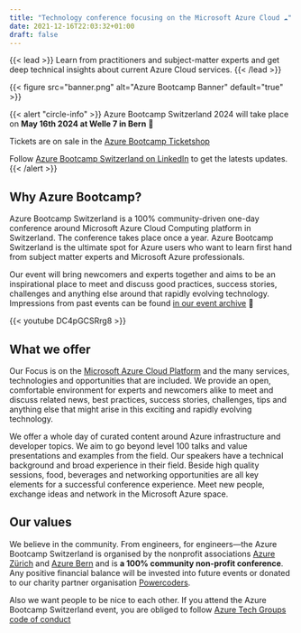 ```yaml
---
title: "Technology conference focusing on the Microsoft Azure Cloud ☁️"
date: 2021-12-16T22:03:32+01:00
draft: false
---
```


{{< lead >}} Learn from practitioners and subject-matter experts and get deep technical insights about current Azure Cloud services. {{< /lead >}}

{{< figure src="banner.png" alt="Azure Bootcamp Banner" default="true" >}}

{{< alert "circle-info" >}}
Azure Bootcamp Switzerland 2024 will take place on **May 16th 2024 at Welle 7 in Bern** 🤩 

Tickets are on sale in the [Azure Bootcamp Ticketshop](https://www.ticketino.com/de/Event/Azure-Bootcamp-Switzerland-2024/185226)

Follow [Azure Bootcamp Switzerland on LinkedIn](https://www.linkedin.com/company/azurebootcampswitzerland) to get the latests updates.
{{< /alert >}}

## Why Azure Bootcamp?
Azure Bootcamp Switzerland is a 100% community-driven one-day conference around Microsoft Azure Cloud Computing platform in Switzerland. The conference takes place once a year. Azure Bootcamp Switzerland is the ultimate spot for Azure users who want to learn first hand from subject matter experts and Microsoft Azure professionals.

Our event will bring newcomers and experts together and aims to be an inspirational place to meet and discuss good practices, success stories, challenges and anything else around that rapidly evolving technology. Impressions from past events can be found [in our event archive](archive) 🎥

{{< youtube DC4pGCSRrg8 >}}

## What we offer
Our Focus is on the [Microsoft Azure Cloud Platform](https://azure.com) and the many services, technologies and opportunities that are included. We provide an open, comfortable environment for experts and newcomers alike to meet and discuss related news, best practices, success stories, challenges, tips and anything else that might arise in this exciting and rapidly evolving technology.

We offer a whole day of curated content around Azure infrastructure and developer topics. We aim to go beyond level 100 talks and value presentations and examples from the field. Our speakers have a technical background and broad experience in their field.
Beside high quality sessions, food, beverages and networking opportunities are all key elements for a successful conference experience. Meet new people, exchange ideas and network in the Microsoft Azure space.

## Our values
We believe in the community. From engineers, for engineers—the Azure Bootcamp Switzerland is organised by the nonprofit associations [Azure Zürich](https://www.meetup.com/de-DE/Microsoft-Azure-Zurich-User-Group/) and [Azure Bern](https://www.meetup.com/de-DE/Azure-Cloud-Bern-User-Group/) and is **a 100% community non-profit conference**. Any positive financial balance will be invested into future events or donated to our charity partner organisation [Powercoders](https://powercoders.org).

Also we want people to be nice to each other. If you attend the Azure Bootcamp Switzerland event, you are obliged to follow [Azure Tech Groups code of conduct](https://developer.microsoft.com/en-us/azure-tech-groups/code-of-conduct)
